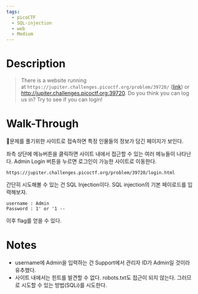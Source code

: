 ```yaml
---
tags:
  - picoCTF
  - SQL-injection
  - web
  - Medium
---
```

# Description

>There is a website running at `https://jupiter.challenges.picoctf.org/problem/39720/` ([link](https://jupiter.challenges.picoctf.org/problem/39720/)) or http://jupiter.challenges.picoctf.org:39720. Do you think you can log us in? Try to see if you can login!

# Walk-Through

문제를 풀기위한 사이트로 접속하면 특정 인물들의 정보가 담긴 페이지가 보인다.

좌측 상단에 메뉴버튼을 클릭하면 사이트 내에서 접근할 수 있는 여러 메뉴들이 나타난다. Admin Login 버튼을 누르면 로그인이 가능한 사이트로 이동한다.
```
https://jupiter.challenges.picoctf.org/problem/39720/login.html
```
간단히 시도해볼 수 있는 건 SQL Injection이다. SQL injection의 기본 페이로드를 입력해보자.
```
username : Admin
Password : 1' or '1 --
```
이후 flag를 얻을 수 있다.

# Notes
- username에 Admin을 입력하는 건 Support에서 관리자 ID가 Admin일 것이라 유추했다.
- 사이트 내에서는 힌트를 발견할 수 없다.  robots.txt도 접근이 되지 않는다. 그러므로 시도할 수 있는 방법(SQLi)를 시도한다.